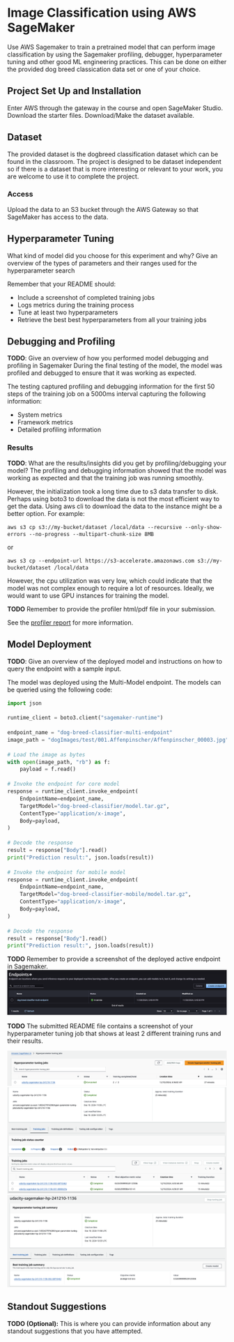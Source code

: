# Image Classification using AWS SageMaker

Use AWS Sagemaker to train a pretrained model that can perform image classification by using the Sagemaker profiling, debugger, hyperparameter tuning and other good ML engineering practices. This can be done on either the provided dog breed classication data set or one of your choice.

## Project Set Up and Installation
Enter AWS through the gateway in the course and open SageMaker Studio. 
Download the starter files.
Download/Make the dataset available. 

## Dataset
The provided dataset is the dogbreed classification dataset which can be found in the classroom.
The project is designed to be dataset independent so if there is a dataset that is more interesting or relevant to your work, you are welcome to use it to complete the project.

### Access
Upload the data to an S3 bucket through the AWS Gateway so that SageMaker has access to the data. 

## Hyperparameter Tuning
What kind of model did you choose for this experiment and why? Give an overview of the types of parameters and their ranges used for the hyperparameter search

Remember that your README should:
- Include a screenshot of completed training jobs
- Logs metrics during the training process
- Tune at least two hyperparameters
- Retrieve the best best hyperparameters from all your training jobs

## Debugging and Profiling
**TODO**: Give an overview of how you performed model debugging and profiling in Sagemaker
During the final testing of the model, the model was profiled and debugged to ensure that it was working as expected. 

The testing captured profiling and debugging information for the first 50 steps of the training job on a 5000ms interval capturing the following information:
- System metrics
- Framework metrics
- Detailed profiling information

### Results
**TODO**: What are the results/insights did you get by profiling/debugging your model?
The profiling and debugging information showed that the model was working as expected and that the training job was running smoothly.

However, the initialization took a long time due to s3 data transfer to disk. Perhaps using boto3 to download the data is not the most efficient way to get the data.
Using aws cli to download the data to the instance might be a better option. For example:
```
aws s3 cp s3://my-bucket/dataset /local/data --recursive --only-show-errors --no-progress --multipart-chunk-size 8MB
```
or 
```
aws s3 cp --endpoint-url https://s3-accelerate.amazonaws.com s3://my-bucket/dataset /local/data
```

However, the cpu utilization was very low, which could indicate that the model was not complex enough to require a lot of resources. Ideally, we would want to use GPU instances for training the model.

**TODO** Remember to provide the profiler html/pdf file in your submission.

See the [profiler report](ProfilerReport/profiler-output/profiler-report.html) for more information.

## Model Deployment
**TODO**: Give an overview of the deployed model and instructions on how to query the endpoint with a sample input.

The model was deployed using the Multi-Model endpoint. The models can be queried using the following code:

```python
import json

runtime_client = boto3.client("sagemaker-runtime")

endpoint_name = "dog-breed-classifier-multi-endpoint"
image_path = "dogImages/test/001.Affenpinscher/Affenpinscher_00003.jpg"

# Load the image as bytes
with open(image_path, "rb") as f:
    payload = f.read()

# Invoke the endpoint for core model
response = runtime_client.invoke_endpoint(
    EndpointName=endpoint_name,
    TargetModel="dog-breed-classifier/model.tar.gz",
    ContentType="application/x-image",
    Body=payload,
)

# Decode the response
result = response["Body"].read()
print("Prediction result:", json.loads(result))

# Invoke the endpoint for mobile model
response = runtime_client.invoke_endpoint(
    EndpointName=endpoint_name,
    TargetModel="dog-breed-classifier-mobile/model.tar.gz",
    ContentType="application/x-image",
    Body=payload,
)

# Decode the response
result = response["Body"].read()
print("Prediction result:", json.loads(result))
```


**TODO** Remember to provide a screenshot of the deployed active endpoint in Sagemaker.
![Multi Model](multi-model-endpoint.png)

**TODO** The submitted README file contains a screenshot of your hyperparameter tuning job that shows at least 2 different training runs and their results.

![Hyperparameter Tuning](hyperparameter-run.png)
![Hyperparameter Tuning](hyperparameter-tuning.png)
![Hyperparameter Tuning](hyperparameter-tuning-best.png)

## Standout Suggestions
**TODO (Optional):** This is where you can provide information about any standout suggestions that you have attempted.

